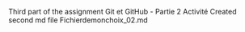 Third part of the assignment Git et GitHub - Partie 2 Activité
Created second md file Fichierdemonchoix_02.md
